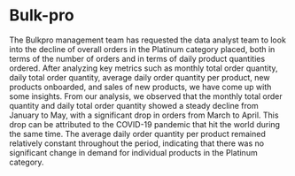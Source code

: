 # Bulk-pro

The Bulkpro management team has requested the data analyst team to look into the decline
of overall orders in the Platinum category placed, both in terms of the number of orders and
in terms of daily product quantities ordered. After analyzing key metrics such as monthly
total order quantity, daily total order quantity, average daily order quantity per product, new
products onboarded, and sales of new products, we have come up with some insights.
From our analysis, we observed that the monthly total order quantity and daily total order
quantity showed a steady decline from January to May, with a significant drop in orders from
March to April. This drop can be attributed to the COVID-19 pandemic that hit the world
during the same time. The average daily order quantity per product remained relatively
constant throughout the period, indicating that there was no significant change in demand for
individual products in the Platinum category.

